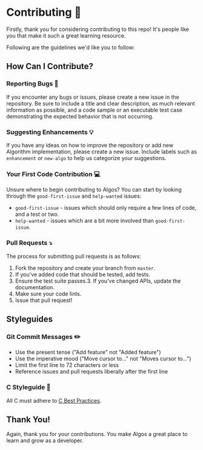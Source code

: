# Contributing :handshake:

Firstly, thank you for considering contributing to this repo! It's people like you that make it such a great learning resource.

Following are the guidelines we'd like you to follow:

## How Can I Contribute?

### Reporting Bugs :bug:

If you encounter any bugs or issues, please create a new issue in the repository. Be sure to include a title and clear description, as much relevant information as possible, and a code sample or an executable test case demonstrating the expected behavior that is not occurring.

### Suggesting Enhancements :bulb:

If you have any ideas on how to improve the repository or add new Algorithm implementation, please create a new issue. Include labels such as `enhancement` or `new-algo` to help us categorize your suggestions.

### Your First Code Contribution :computer:

Unsure where to begin contributing to Algos? You can start by looking through the `good-first-issue` and `help-wanted` issues:

- `good-first-issue` - issues which should only require a few lines of code, and a test or two.
- `help-wanted` - issues which are a bit more involved than `good-first-issue`.

### Pull Requests :arrow_heading_down:

The process for submitting pull requests is as follows:

1. Fork the repository and create your branch from `master`.
2. If you've added code that should be tested, add tests.
3. Ensure the test suite passes.3. If you've changed APIs, update the documentation.
4. Make sure your code lints.
5. Issue that pull request!

## Styleguides

### Git Commit Messages :pencil2:

- Use the present tense ("Add feature" not "Added feature")
- Use the imperative mood ("Move cursor to..." not "Moves cursor to...")
- Limit the first line to 72 characters or less
- Reference issues and pull requests liberally after the first line

### C Styleguide :art:

All C must adhere to [C Best Practices](https://www.codingunit.com/c-tutorial-coding-standards-and-practices).

## Thank You!

Again, thank you for your contributions. You make Algos a great place to learn and grow as a developer.
